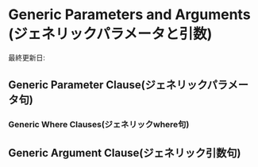 # Generic Parameters and Arguments \(ジェネリックパラメータと引数\)

最終更新日:

## Generic Parameter Clause\(ジェネリックパラメータ句\)

### Generic Where Clauses\(ジェネリックwhere句\)

## Generic Argument Clause\(ジェネリック引数句\)
